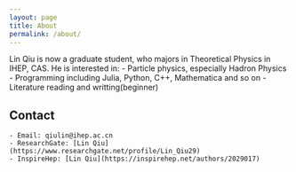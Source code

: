 ```yaml
---
layout: page
title: About
permalink: /about/
---
```


Lin Qiu is now a graduate student, who majors in Theoretical Physics in IHEP, CAS. He is interested in:
    - Particle physics, especially Hadron Physics
    - Programming including Julia, Python, C++, Mathematica and so on
    - Literature reading and writting(beginner)

## Contact
    - Email: qiulin@ihep.ac.cn
    - ResearchGate: [Lin Qiu](https://www.researchgate.net/profile/Lin_Qiu29)
    - InspireHep: [Lin Qiu](https://inspirehep.net/authors/2029017)